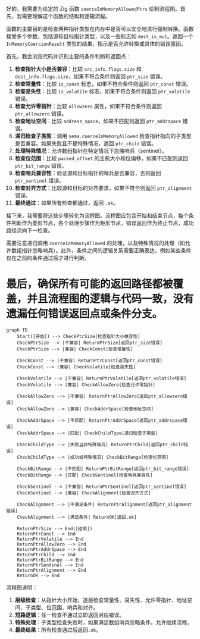 好的，我需要为给定的 Zig 函数 `coerceInMemoryAllowedPtrs` 绘制流程图。首先，我需要理解这个函数的结构和逻辑流程。

函数的主要目的是检查两种指针类型在内存中是否可以安全地进行强制转换。函数接受多个参数，包括源和目标指针类型，以及一些标志如 `dest_is_mut`。返回一个 `InMemoryCoercionResult` 类型的结果，指示是否允许转换或具体的错误原因。

首先，我会浏览代码并识别主要的条件判断和返回点：

1. **检查指针大小是否兼容**：比较 `src_info.flags.size` 和 `dest_info.flags.size`，如果不符合条件则返回 `ptr_size` 错误。
2. **检查常量性**：比较 `is_const` 标志，如果不符合条件则返回 `ptr_const` 错误。
3. **检查易失性**：比较 `is_volatile` 标志，如果不符合条件则返回 `ptr_volatile` 错误。
4. **检查允许零指针**：比较 `allowzero` 属性，如果不符合条件则返回 `ptr_allowzero` 错误。
5. **检查地址空间**：比较 `address_space`，如果不匹配则返回 `ptr_addrspace` 错误。
6. **递归检查子类型**：调用 `sema.coerceInMemoryAllowed` 检查指针指向的子类型是否兼容。如果失败且不是特殊情况，返回 `ptr_child` 错误。
7. **处理特殊情况**：允许数组指针在特定情况下忽略哨兵（sentinel）。
8. **检查位范围**：比较 `packed_offset` 的主机大小和位偏移，如果不匹配则返回 `ptr_bit_range` 错误。
9. **检查哨兵兼容性**：验证源和目标指针的哨兵是否兼容，否则返回 `ptr_sentinel` 错误。
10. **检查对齐方式**：比较源和目标的对齐要求，如果不符合则返回 `ptr_alignment` 错误。
11. **最终通过**：如果所有检查都通过，返回 `.ok`。

接下来，我需要将这些步骤转化为流程图。流程图应包含开始和结束节点，每个条件判断作为菱形节点，各个处理步骤作为矩形节点，错误返回作为终止节点，成功路径流向下一检查。

需要注意递归调用 `coerceInMemoryAllowed` 的处理，以及特殊情况的处理（如允许数组指针忽略哨兵）。此外，条件之间的逻辑关系需要正确表达，例如某些条件仅在之前的条件通过后才进行判断。

最后，确保所有可能的返回路径都被覆盖，并且流程图的逻辑与代码一致，没有遗漏任何错误返回点或条件分支。
================================================
```mermaid
graph TD
    Start([开始]) --> CheckPtrSize[检查指针大小兼容性]
    CheckPtrSize --> |不兼容| ReturnPtrSize[返回ptr_size错误]
    CheckPtrSize --> |兼容| CheckConst[检查常量性]
    
    CheckConst --> |不兼容| ReturnPtrConst[返回ptr_const错误]
    CheckConst --> |兼容| CheckVolatile[检查易失性]
    
    CheckVolatile --> |不兼容| ReturnPtrVolatile[返回ptr_volatile错误]
    CheckVolatile --> |兼容| CheckAllowZero[检查允许零指针]
    
    CheckAllowZero --> |不兼容| ReturnPtrAllowZero[返回ptr_allowzero错误]
    CheckAllowZero --> |兼容| CheckAddrSpace[检查地址空间]
    
    CheckAddrSpace --> |不匹配| ReturnPtrAddrSpace[返回ptr_addrspace错误]
    CheckAddrSpace --> |匹配| CheckChildType[递归检查子类型]
    
    CheckChildType --> |失败且非特殊情况| ReturnPtrChild[返回ptr_child错误]
    CheckChildType --> |成功或特殊情况| CheckBitRange[检查位范围]
    
    CheckBitRange --> |不匹配| ReturnPtrBitRange[返回ptr_bit_range错误]
    CheckBitRange --> |匹配| CheckSentinel[检查哨兵兼容性]
    
    CheckSentinel --> |不兼容| ReturnPtrSentinel[返回ptr_sentinel错误]
    CheckSentinel --> |兼容| CheckAlignment[检查对齐方式]
    
    CheckAlignment --> |不满足条件| ReturnPtrAlignment[返回ptr_alignment错误]
    CheckAlignment --> |满足条件| ReturnOK[返回.ok]
    
    ReturnPtrSize --> End([结束])
    ReturnPtrConst --> End
    ReturnPtrVolatile --> End
    ReturnPtrAllowZero --> End
    ReturnPtrAddrSpace --> End
    ReturnPtrChild --> End
    ReturnPtrBitRange --> End
    ReturnPtrSentinel --> End
    ReturnPtrAlignment --> End
    ReturnOK --> End
``` 

流程图说明：
1. **层级检查**：从指针大小开始，逐层检查常量性、易失性、允许零指针、地址空间、子类型、位范围、哨兵和对齐。
2. **短路逻辑**：任一检查不通过立即返回对应错误。
3. **特殊处理**：子类型检查失败时，如果满足数组哨兵忽略条件，允许继续流程。
4. **最终结果**：所有检查通过后返回`.ok`。